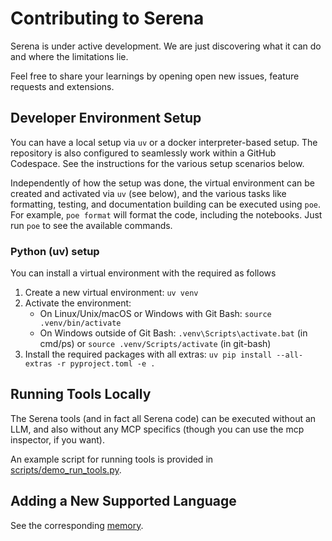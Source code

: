 # Contributing to Serena

Serena is under active development. We are just discovering what it can do and where the limitations lie.

Feel free to share your learnings by opening open new issues, feature requests and extensions.

## Developer Environment Setup

You can have a local setup via `uv` or a docker interpreter-based setup. 
The repository is also configured to seamlessly work within a GitHub Codespace. See the instructions
for the various setup scenarios below.

Independently of how the setup was done, the virtual environment can be 
created and activated via `uv` (see below), and the various tasks like formatting, testing, and documentation building
can be executed using `poe`. For example, `poe format` will format the code, including the 
notebooks. Just run `poe` to see the available commands.

### Python (uv) setup

You can install a virtual environment with the required as follows

1. Create a new virtual environment: `uv venv`
2. Activate the environment:
    * On Linux/Unix/macOS or Windows with Git Bash: `source .venv/bin/activate`
    * On Windows outside of Git Bash: `.venv\Scripts\activate.bat` (in cmd/ps) or `source .venv/Scripts/activate` (in git-bash) 
3. Install the required packages with all extras: `uv pip install --all-extras -r pyproject.toml -e .`

## Running Tools Locally

The Serena tools (and in fact all Serena code) can be executed without an LLM, and also without
any MCP specifics (though you can use the mcp inspector, if you want).

An example script for running tools is provided in [scripts/demo_run_tools.py](scripts/demo_run_tools.py).

## Adding a New Supported Language

See the corresponding [memory](.serena/memories/adding_new_language_support_guide.md).